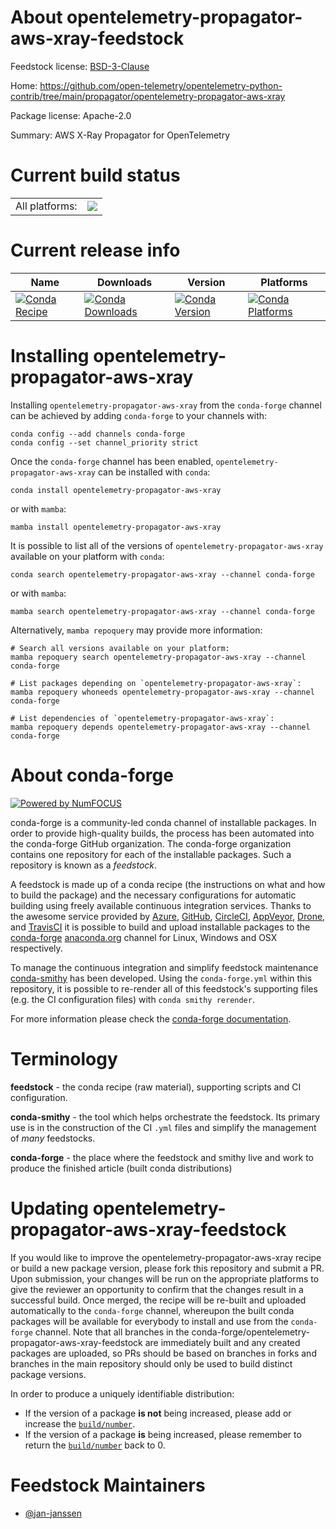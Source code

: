 About opentelemetry-propagator-aws-xray-feedstock
=================================================

Feedstock license: [BSD-3-Clause](https://github.com/conda-forge/opentelemetry-propagator-aws-xray-feedstock/blob/main/LICENSE.txt)

Home: https://github.com/open-telemetry/opentelemetry-python-contrib/tree/main/propagator/opentelemetry-propagator-aws-xray

Package license: Apache-2.0

Summary: AWS X-Ray Propagator for OpenTelemetry

Current build status
====================


<table><tr><td>All platforms:</td>
    <td>
      <a href="https://dev.azure.com/conda-forge/feedstock-builds/_build/latest?definitionId=23070&branchName=main">
        <img src="https://dev.azure.com/conda-forge/feedstock-builds/_apis/build/status/opentelemetry-propagator-aws-xray-feedstock?branchName=main">
      </a>
    </td>
  </tr>
</table>

Current release info
====================

| Name | Downloads | Version | Platforms |
| --- | --- | --- | --- |
| [![Conda Recipe](https://img.shields.io/badge/recipe-opentelemetry--propagator--aws--xray-green.svg)](https://anaconda.org/conda-forge/opentelemetry-propagator-aws-xray) | [![Conda Downloads](https://img.shields.io/conda/dn/conda-forge/opentelemetry-propagator-aws-xray.svg)](https://anaconda.org/conda-forge/opentelemetry-propagator-aws-xray) | [![Conda Version](https://img.shields.io/conda/vn/conda-forge/opentelemetry-propagator-aws-xray.svg)](https://anaconda.org/conda-forge/opentelemetry-propagator-aws-xray) | [![Conda Platforms](https://img.shields.io/conda/pn/conda-forge/opentelemetry-propagator-aws-xray.svg)](https://anaconda.org/conda-forge/opentelemetry-propagator-aws-xray) |

Installing opentelemetry-propagator-aws-xray
============================================

Installing `opentelemetry-propagator-aws-xray` from the `conda-forge` channel can be achieved by adding `conda-forge` to your channels with:

```
conda config --add channels conda-forge
conda config --set channel_priority strict
```

Once the `conda-forge` channel has been enabled, `opentelemetry-propagator-aws-xray` can be installed with `conda`:

```
conda install opentelemetry-propagator-aws-xray
```

or with `mamba`:

```
mamba install opentelemetry-propagator-aws-xray
```

It is possible to list all of the versions of `opentelemetry-propagator-aws-xray` available on your platform with `conda`:

```
conda search opentelemetry-propagator-aws-xray --channel conda-forge
```

or with `mamba`:

```
mamba search opentelemetry-propagator-aws-xray --channel conda-forge
```

Alternatively, `mamba repoquery` may provide more information:

```
# Search all versions available on your platform:
mamba repoquery search opentelemetry-propagator-aws-xray --channel conda-forge

# List packages depending on `opentelemetry-propagator-aws-xray`:
mamba repoquery whoneeds opentelemetry-propagator-aws-xray --channel conda-forge

# List dependencies of `opentelemetry-propagator-aws-xray`:
mamba repoquery depends opentelemetry-propagator-aws-xray --channel conda-forge
```


About conda-forge
=================

[![Powered by
NumFOCUS](https://img.shields.io/badge/powered%20by-NumFOCUS-orange.svg?style=flat&colorA=E1523D&colorB=007D8A)](https://numfocus.org)

conda-forge is a community-led conda channel of installable packages.
In order to provide high-quality builds, the process has been automated into the
conda-forge GitHub organization. The conda-forge organization contains one repository
for each of the installable packages. Such a repository is known as a *feedstock*.

A feedstock is made up of a conda recipe (the instructions on what and how to build
the package) and the necessary configurations for automatic building using freely
available continuous integration services. Thanks to the awesome service provided by
[Azure](https://azure.microsoft.com/en-us/services/devops/), [GitHub](https://github.com/),
[CircleCI](https://circleci.com/), [AppVeyor](https://www.appveyor.com/),
[Drone](https://cloud.drone.io/welcome), and [TravisCI](https://travis-ci.com/)
it is possible to build and upload installable packages to the
[conda-forge](https://anaconda.org/conda-forge) [anaconda.org](https://anaconda.org/)
channel for Linux, Windows and OSX respectively.

To manage the continuous integration and simplify feedstock maintenance
[conda-smithy](https://github.com/conda-forge/conda-smithy) has been developed.
Using the ``conda-forge.yml`` within this repository, it is possible to re-render all of
this feedstock's supporting files (e.g. the CI configuration files) with ``conda smithy rerender``.

For more information please check the [conda-forge documentation](https://conda-forge.org/docs/).

Terminology
===========

**feedstock** - the conda recipe (raw material), supporting scripts and CI configuration.

**conda-smithy** - the tool which helps orchestrate the feedstock.
                   Its primary use is in the construction of the CI ``.yml`` files
                   and simplify the management of *many* feedstocks.

**conda-forge** - the place where the feedstock and smithy live and work to
                  produce the finished article (built conda distributions)


Updating opentelemetry-propagator-aws-xray-feedstock
====================================================

If you would like to improve the opentelemetry-propagator-aws-xray recipe or build a new
package version, please fork this repository and submit a PR. Upon submission,
your changes will be run on the appropriate platforms to give the reviewer an
opportunity to confirm that the changes result in a successful build. Once
merged, the recipe will be re-built and uploaded automatically to the
`conda-forge` channel, whereupon the built conda packages will be available for
everybody to install and use from the `conda-forge` channel.
Note that all branches in the conda-forge/opentelemetry-propagator-aws-xray-feedstock are
immediately built and any created packages are uploaded, so PRs should be based
on branches in forks and branches in the main repository should only be used to
build distinct package versions.

In order to produce a uniquely identifiable distribution:
 * If the version of a package **is not** being increased, please add or increase
   the [``build/number``](https://docs.conda.io/projects/conda-build/en/latest/resources/define-metadata.html#build-number-and-string).
 * If the version of a package **is** being increased, please remember to return
   the [``build/number``](https://docs.conda.io/projects/conda-build/en/latest/resources/define-metadata.html#build-number-and-string)
   back to 0.

Feedstock Maintainers
=====================

* [@jan-janssen](https://github.com/jan-janssen/)

